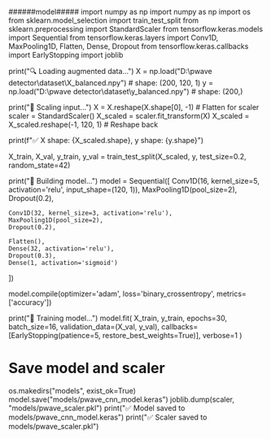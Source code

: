 ######model#####
import numpy as np
import numpy as np
import os
from sklearn.model_selection import train_test_split
from sklearn.preprocessing import StandardScaler
from tensorflow.keras.models import Sequential
from tensorflow.keras.layers import Conv1D, MaxPooling1D, Flatten, Dense, Dropout
from tensorflow.keras.callbacks import EarlyStopping
import joblib

print("🔍 Loading augmented data...")
X = np.load("D:\pwave detector\dataset\X_balanced.npy")  # shape: (200, 120, 1)
y = np.load("D:\pwave detector\dataset\y_balanced.npy")  # shape: (200,)

print("📏 Scaling input...")
X = X.reshape(X.shape[0], -1)  # Flatten for scaler
scaler = StandardScaler()
X_scaled = scaler.fit_transform(X)
X_scaled = X_scaled.reshape(-1, 120, 1)  # Reshape back

print(f"✅ X shape: {X_scaled.shape}, y shape: {y.shape}")

X_train, X_val, y_train, y_val = train_test_split(X_scaled, y, test_size=0.2, random_state=42)

print("🧠 Building model...")
model = Sequential([
    Conv1D(16, kernel_size=5, activation='relu', input_shape=(120, 1)),
    MaxPooling1D(pool_size=2),
    Dropout(0.2),

    Conv1D(32, kernel_size=3, activation='relu'),
    MaxPooling1D(pool_size=2),
    Dropout(0.2),

    Flatten(),
    Dense(32, activation='relu'),
    Dropout(0.3),
    Dense(1, activation='sigmoid')
])

model.compile(optimizer='adam', loss='binary_crossentropy', metrics=['accuracy'])

print("🚀 Training model...")
model.fit(
    X_train, y_train,
    epochs=30,
    batch_size=16,
    validation_data=(X_val, y_val),
    callbacks=[EarlyStopping(patience=5, restore_best_weights=True)],
    verbose=1
)

# Save model and scaler
os.makedirs("models", exist_ok=True)
model.save("models/pwave_cnn_model.keras")
joblib.dump(scaler, "models/pwave_scaler.pkl")
print("✅ Model saved to models/pwave_cnn_model.keras")
print("✅ Scaler saved to models/pwave_scaler.pkl")
